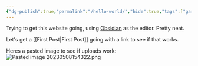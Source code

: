 ```yaml
---
{"dg-publish":true,"permalink":"/hello-world/","hide":true,"tags":["gardenEntry"]}
---
```


Trying to get this website going, using [Obsidian](https://obsidian.md) as the editor. Pretty neat.

Let's get a [[First Post\|First Post]] going with a link to see if that works.

Heres a pasted image to see if uploads work:
![Pasted image 20230508154322.png](/img/user/Pasted%20image%2020230508154322.png)